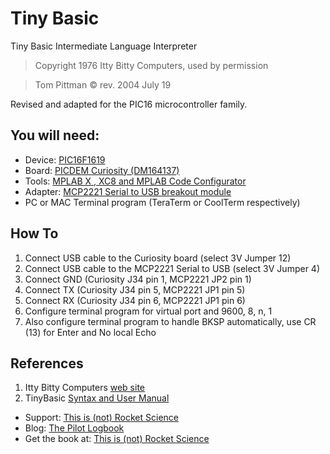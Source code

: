 # Tiny Basic 

Tiny Basic Intermediate Language Interpreter 
 
 > Copyright 1976 Itty Bitty Computers, used by permission

 > Tom Pittman © rev. 2004 July 19 

Revised and adapted for the PIC16 microcontroller family.
 
## You will need:

*  Device:    [PIC16F1619](http://microchip.com/pic16f161x)
*  Board:     [PICDEM Curiosity (DM164137)](http://microchip.com/curiosity)
*  Tools:     [MPLAB X , XC8 and MPLAB Code Configurator](htto://microchip.com/mplabx)
*  Adapter:   [MCP2221 Serial to USB breakout module](http://www.microchip.com/DevelopmentTools/ProductDetails.aspx?PartNO=adm00559)
*  PC or MAC Terminal program (TeraTerm or CoolTerm respectively)

## How To
1. Connect USB cable to the Curiosity board (select 3V Jumper 12)
2. Connect USB cable to the MCP2221 Serial to USB (select 3V Jumper 4)
3. Connect GND (Curiosity J34 pin 1, MCP2221 JP2 pin 1)
4. Connect TX (Curiosity J34 pin 5, MCP2221 JP1 pin 5)
5. Connect RX (Curiosity J34 pin 6, MCP2221 JP1 pin 6)
6. Configure terminal program for virtual port and 9600, 8, n, 1 
7. Also configure terminal program to handle BKSP automatically, use CR (13) for Enter and No local Echo

## References
1. Itty Bitty Computers [web site](http://www.ittybittycomputers.com/IttyBitty/TinyBasic/index.htm)
2. TinyBasic [Syntax and User Manual](http://www.ittybittycomputers.com/IttyBitty/TinyBasic/TBuserMan.htm)
* Support: [This is (not) Rocket Science](http://flyingpic24.com/rocket)
* Blog: [The Pilot Logbook](http://blog.flyingpic24.com)
* Get the book at: [This is (not) Rocket Science](http://www.lulu.com/shop/lucio-di-jasio/this-is-not-rocket-science/paperback/product-22096090.html)
    
     

    

